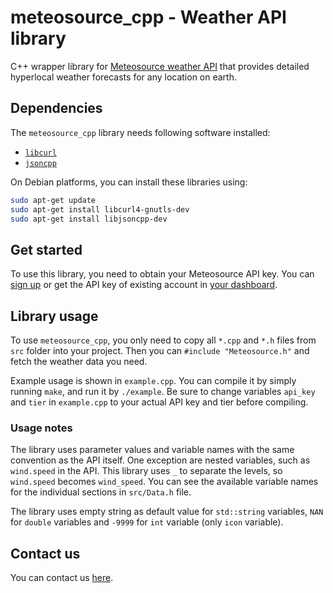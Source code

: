 meteosource_cpp - Weather API library
==========

C++ wrapper library for [Meteosource weather API](https://www.meteosource.com) that provides detailed hyperlocal weather forecasts for any location on earth.


## Dependencies
The `meteosource_cpp` library needs following software installed:

  - [`libcurl`](https://curl.se/libcurl/c/)
  - [`jsoncpp`](https://github.com/open-source-parsers/jsoncpp)

On Debian platforms, you can install these libraries using:

```bash
sudo apt-get update
sudo apt-get install libcurl4-gnutls-dev
sudo apt-get install libjsoncpp-dev
```

## Get started

To use this library, you need to obtain your Meteosource API key. You can [sign up](https://www.meteosource.com/client/sign-up) or get the API key of existing account in [your dashboard](https://www.meteosource.com/client).


## Library usage

To use `meteosource_cpp`, you only need to copy all `*.cpp` and `*.h` files from `src` folder into your project. Then you can `#include "Meteosource.h"` and fetch the weather data you need.

Example usage is shown in `example.cpp`. You can compile it by simply running `make`, and run it by `./example`. Be sure to change variables `api_key` and `tier` in `example.cpp` to your actual API key and tier before compiling.


### Usage notes

The library uses parameter values and variable names with the same convention as the API itself. One exception are nested variables, such as `wind.speed` in the API. This library uses `_` to separate the levels, so `wind.speed` becomes `wind_speed`. You can see the available variable names for the individual sections in `src/Data.h` file.

The library uses empty string as default value for `std::string` variables, `NAN` for `double` variables and `-9999` for `int` variable (only `icon` variable).


## Contact us

You can contact us [here](https://www.meteosource.com/contact).

